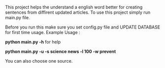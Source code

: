 This project helps the understand a english word better for creating sentences from diffirent updated articles. To use this project simply run main.py file.

Before you run this make sure you set config.py file and UPDATE DATABASE for first time usage.
Example Usage : 

**python main.py -h** for help

**python main.py -u -s science news -l 100 -w prevent**

You can also choose one source.
